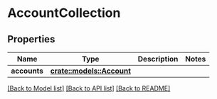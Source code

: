 # AccountCollection

## Properties

Name | Type | Description | Notes
------------ | ------------- | ------------- | -------------
**accounts** | [**crate::models::Account**](Account.md) |  | 

[[Back to Model list]](./README.md#documentation-for-models) [[Back to API list]](./README.md#documentation-for-api-endpoints) [[Back to README]](./README.md)


